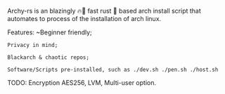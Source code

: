 
Archy-rs is an blazingly 🔥🚀 fast rust 🦀 based arch install script that automates to process of the installation of arch linux.

Features:
    ~Beginner friendly;

    Privacy in mind;

    Blackarch & chaotic repos;

    Software/Scripts pre-installed, such as ./dev.sh ./pen.sh ./host.sh


TODO:
    Encryption AES256, LVM, Multi-user option.